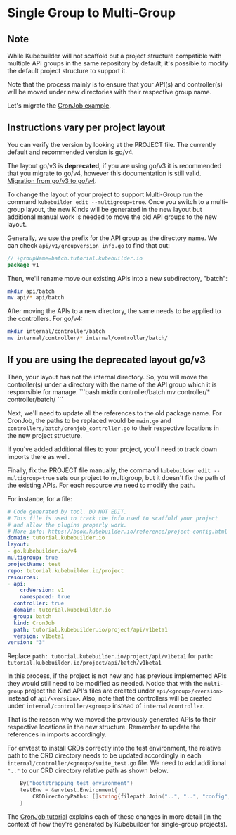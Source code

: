 # Single Group to Multi-Group

<aside class="note warning">

<h1>Note</h1>

While Kubebuilder will not scaffold out a project structure compatible
with multiple API groups in the same repository by default, it's possible
to modify the default project structure to support it.

Note that the process mainly is to ensure that your  API(s) and controller(s) will be moved under new directories with their respective group name.

</aside>

Let's migrate the [CronJob example][cronjob-tutorial].

<aside class="note warning">
<h1>Instructions vary per project layout</h1>

You can verify the version by looking at the PROJECT file. The currently default and
recommended version is go/v4.

The layout go/v3 is **deprecated**, if you are using go/v3 it is recommended that you migrate to
go/v4, however this documentation is still valid. [Migration from go/v3 to go/v4][migration-guide].

</aside>

To change the layout of your project to support Multi-Group run the command
`kubebuilder edit --multigroup=true`. Once you switch to a multi-group layout, the new Kinds
will be generated in the new layout but additional manual work is needed
to move the old API groups to the new layout.

Generally, we use the prefix for the API group as the directory name. We
can check `api/v1/groupversion_info.go` to find that out:

```go
// +groupName=batch.tutorial.kubebuilder.io
package v1
```

Then, we'll rename move our existing APIs into a new subdirectory, "batch":

```bash
mkdir api/batch
mv api/* api/batch
```

After moving the APIs to a new directory, the same needs to be applied to the controllers. For go/v4:

```bash
mkdir internal/controller/batch
mv internal/controller/* internal/controller/batch/
```

<aside class="note">
<h1>If you are using the deprecated layout go/v3</h1>
Then, your layout has not the internal directory. So, you will move the controller(s) under a directory with the name of the API group which it is responsible for manage.
```bash
mkdir controller/batch
mv controller/* controller/batch/
```

Next, we'll need to update all the references to the old package name.
For CronJob, the paths to be replaced would be `main.go` and `controllers/batch/cronjob_controller.go` to their respective locations in the new project structure.

If you've added additional files to your project, you'll need to track down
imports there as well.

Finally, fix the PROJECT file manually, the command `kubebuilder edit --multigroup=true`
sets our project to multigroup, but it doesn't fix the path of the existing APIs.
For each resource we need to modify the path.

For instance, for a file:

```yaml
# Code generated by tool. DO NOT EDIT.
# This file is used to track the info used to scaffold your project
# and allow the plugins properly work.
# More info: https://book.kubebuilder.io/reference/project-config.html
domain: tutorial.kubebuilder.io
layout:
- go.kubebuilder.io/v4
multigroup: true
projectName: test
repo: tutorial.kubebuilder.io/project
resources:
- api:
    crdVersion: v1
    namespaced: true
  controller: true
  domain: tutorial.kubebuilder.io
  group: batch
  kind: CronJob
  path: tutorial.kubebuilder.io/project/api/v1beta1
  version: v1beta1
version: "3"
```

Replace `path: tutorial.kubebuilder.io/project/api/v1beta1` for
`path: tutorial.kubebuilder.io/project/api/batch/v1beta1`

In this process, if the project is not new and has previous implemented APIs they would still need to be modified as needed.
Notice that with the `multi-group` project the Kind API's files are created under `api/<group>/<version>` instead of `api/<version>`.
Also, note that the controllers will be created under `internal/controller/<group>` instead of `internal/controller`.

That is the reason why we moved the previously generated APIs to their respective locations in the new structure.
Remember to update the references in imports accordingly.

For envtest to install CRDs correctly into the test environment, the relative path to the CRD directory needs to be updated accordingly in each `internal/controller/<group>/suite_test.go` file. We need to add additional `".."` to our CRD directory relative path as shown below.

```go
    By("bootstrapping test environment")
    testEnv = &envtest.Environment{
        CRDDirectoryPaths: []string{filepath.Join("..", "..", "config", "crd", "bases")},
    }
```

The [CronJob tutorial][cronjob-tutorial] explains each of these changes in
more detail (in the context of how they're generated by Kubebuilder for
single-group projects).

[multi-group-issue]: https://github.com/kubernetes-sigs/kubebuilder/issues/923 "Kubebuilder Issue #923"
[cronjob-tutorial]: /cronjob-tutorial/cronjob-tutorial.md "Tutorial: Building CronJob"
[migration-guide]: /migration/migration_guide_gov3_to_gov4.md "Migration from go/v3 to go/v4"
